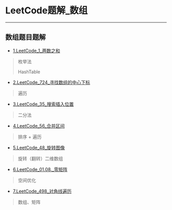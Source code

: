 # LeetCode题解_数组

---

## 数组题目题解

* [1.LeetCode_1_两数之和](https://github.com/AnthonyCJ/CS-Notes/blob/trunk/notes/algorithm/leetcode/datastructure/array/LeetCode_1_两数之和.md)

> 枚举法 
>
> HashTable

* [2.LeetCode_724_寻找数组的中心下标](https://github.com/AnthonyCJ/CS-Notes/blob/trunk/notes/algorithm/leetcode/datastructure/array/LeetCode_724_寻找数组的中心下标.md)

> 遍历

* [3.LeetCode_35_搜索插入位置](https://github.com/AnthonyCJ/CS-Notes/blob/trunk/notes/algorithm/leetcode/datastructure/array/LeetCode_35_搜索插入位置.md)

> 二分法

* [4.LeetCode_56_合并区间](https://github.com/AnthonyCJ/CS-Notes/blob/311520340656594149be8a30922790a3a485a7cb/notes/algorithm/leetcode/datastructure/array/LeetCode_56_合并区间.md)

> 排序 + 遍历

* [5.LeetCode_48_旋转图像](https://github.com/AnthonyCJ/CS-Notes/blob/trunk/notes/algorithm/leetcode/datastructure/array/LeetCode_48_旋转图像.md)

> 旋转（翻转）二维数组

* [6.LeetCode_01.08._零矩阵](https://github.com/AnthonyCJ/CS-Notes/blob/trunk/notes/algorithm/leetcode/datastructure/array/LeetCode_01.08._零矩阵.md)

> 空间优化

* [7.LeetCode_498_对角线遍历](https://github.com/AnthonyCJ/CS-Notes/blob/trunk/notes/algorithm/leetcode/datastructure/array/LeetCode_498_对角线遍历.md)

> 数组、矩阵
